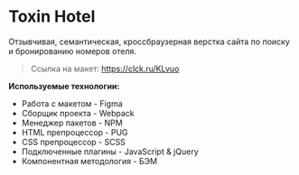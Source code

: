 # Toxin Hotel
Отзывчивая, семантическая, кроссбраузерная верстка сайта по поиску и бронированию номеров отеля.

> Ссылка на макет: https://clck.ru/KLvuo

**Используемые технологии:** 
- Работа с макетом - Figma
- Сборщик проекта - Webpack
- Менеджер пакетов - NPM
- HTML препроцессор - PUG
- CSS препроцессор - SCSS
- Подключенные плагины - JavaScript & jQuery
- Компонентная методология - БЭМ
